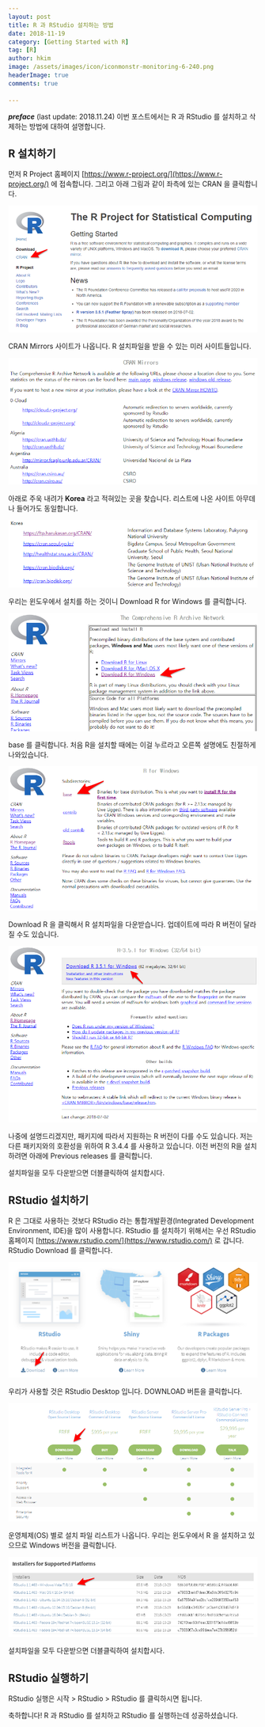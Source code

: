 ```yaml
---
layout: post  
title: R 과 RStudio 설치하는 방법  
date: 2018-11-19  
category: [Getting Started with R]  
tag: [R]  
author: hkim  
image: /assets/images/icon/iconmonstr-monitoring-6-240.png
headerImage: true
comments: true

---
```


***preface*** (last update: 2018.11.24) 이번 포스트에서는 R 과 RStudio 를 설치하고 삭제하는 방법에 대하여 설명합니다.

## R 설치하기

먼저 R Project 홈페이지 [https://www.r-project.org/](https://www.r-project.org/) 에 접속합니다. 그리고 아래 그림과 같이 좌측에 있는 CRAN 을 클릭합니다.

![ScreenClip](/assets/article_images/FILES_2018-11-19-Install-R-and-RStudio/ScreenClip_01.png)


CRAN Mirrors 사이트가 나옵니다. R 설치파일을 받을 수 있는 미러 사이트들입니다.

![ScreenClip](/assets/article_images/FILES_2018-11-19-Install-R-and-RStudio/ScreenClip_02.png)

아래로 주욱 내려가 **Korea** 라고 적혀있는 곳을 찾습니다. 리스트에 나온 사이트 아무데나 들어가도 동일합니다.

![ScreenClip](/assets/article_images/FILES_2018-11-19-Install-R-and-RStudio/ScreenClip_03.png)

우리는 윈도우에서 설치를 하는 것이니 Download R for Windows 를 클릭합니다.

![ScreenClip](/assets/article_images/FILES_2018-11-19-Install-R-and-RStudio/ScreenClip_04.png)

base 를 클릭합니다. 처음 R을 설치할 때에는 이걸 누르라고 오른쪽 설명에도 친절하게 나와있습니다.

![ScreenClip](/assets/article_images/FILES_2018-11-19-Install-R-and-RStudio/ScreenClip_05.png)

Download R 을 클릭해서 R 설치파일을 다운받습니다. 업데이트에 따라 R 버전이 달라질 수도 있습니다.

![ScreenClip](/assets/article_images/FILES_2018-11-19-Install-R-and-RStudio/ScreenClip_06.png)

나중에 설명드리겠지만, 패키지에 따라서 지원하는 R 버전이 다를 수도 있습니다. 저는 다른 패키지와의 호환성을 위하여 R 3.4.4 를 사용하고 있습니다. 이전 버전의 R을 설치하려면 아래에 Previous releases 를 클릭합니다.

설치파일을 모두 다운받으면 더블클릭하여 설치합시다.


## RStudio 설치하기

R 은 그대로 사용하는 것보다 RStudio 라는 통합개발환경(Integrated Development Environment, IDE)을 많이 사용합니다. RStudio 를 설치하기 위해서는 우선 RStudio 홈페이지 [https://www.rstudio.com/](https://www.rstudio.com/) 로 갑니다. RStudio Download 를 클릭합니다.

![ScreenClip](/assets/article_images/FILES_2018-11-19-Install-R-and-RStudio/ScreenClip_07.png)

우리가 사용할 것은 RStudio Desktop 입니다. DOWNLOAD 버튼을 클릭합니다.

![ScreenClip](/assets/article_images/FILES_2018-11-19-Install-R-and-RStudio/ScreenClip_08.png)

운영체제(OS) 별로 설치 파일 리스트가 나옵니다. 우리는 윈도우에서 R 을 설치하고 있으므로 Windows 버전을 클릭합니다. 

![ScreenClip](/assets/article_images/FILES_2018-11-19-Install-R-and-RStudio/ScreenClip_09.png)

설치파일을 모두 다운받으면 더블클릭하여 설치합시다.


## RStudio 실행하기

RStudio 실행은 시작 > RStudio > RStudio 를 클릭하시면 됩니다.

축하합니다! R 과 RStudio 를 설치하고 RStudio 를 실행하는데 성공하셨습니다.

